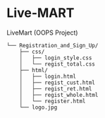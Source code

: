 # Live-MART
LiveMart (OOPS Project)

```LIVE-MART/
└── Registration_and_Sign_Up/
    ├── css/
    │   ├── login_style.css
    │   └── regist_total.css
    ├── html/
    │   ├── login.html
    │   ├── regist_cust.html
    │   ├── regist_ret.html
    │   ├── regist_whole.html
    │   └── register.html
    └── logo.jpg
```

